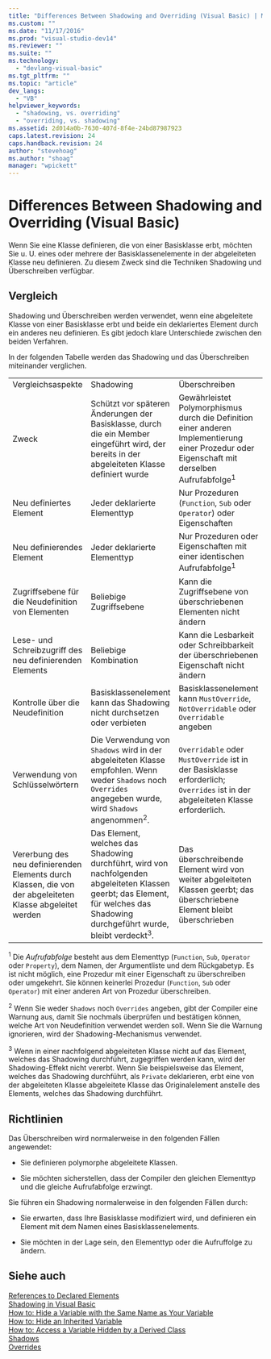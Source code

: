 ```yaml
---
title: "Differences Between Shadowing and Overriding (Visual Basic) | Microsoft Docs"
ms.custom: ""
ms.date: "11/17/2016"
ms.prod: "visual-studio-dev14"
ms.reviewer: ""
ms.suite: ""
ms.technology: 
  - "devlang-visual-basic"
ms.tgt_pltfrm: ""
ms.topic: "article"
dev_langs: 
  - "VB"
helpviewer_keywords: 
  - "shadowing, vs. overriding"
  - "overriding, vs. shadowing"
ms.assetid: 2d014a0b-7630-407d-8f4e-24bd87987923
caps.latest.revision: 24
caps.handback.revision: 24
author: "stevehoag"
ms.author: "shoag"
manager: "wpickett"
---
```

# Differences Between Shadowing and Overriding (Visual Basic)
Wenn Sie eine Klasse definieren, die von einer Basisklasse erbt, möchten Sie u. U. eines oder mehrere der Basisklassenelemente in der abgeleiteten Klasse neu definieren.  Zu diesem Zweck sind die Techniken Shadowing und Überschreiben verfügbar.  
  
## Vergleich  
 Shadowing und Überschreiben werden verwendet, wenn eine abgeleitete Klasse von einer Basisklasse erbt und beide ein deklariertes Element durch ein anderes neu definieren.  Es gibt jedoch klare Unterschiede zwischen den beiden Verfahren.  
  
 In der folgenden Tabelle werden das Shadowing und das Überschreiben miteinander verglichen.  
  
||||  
|-|-|-|  
|Vergleichsaspekte|Shadowing|Überschreiben|  
|Zweck|Schützt vor späteren Änderungen der Basisklasse, durch die ein Member eingeführt wird, der bereits in der abgeleiteten Klasse definiert wurde|Gewährleistet Polymorphismus durch die Definition einer anderen Implementierung einer Prozedur oder Eigenschaft mit derselben Aufrufabfolge<sup>1</sup>|  
|Neu definiertes Element|Jeder deklarierte Elementtyp|Nur Prozeduren \(`Function`, `Sub` oder `Operator`\) oder Eigenschaften|  
|Neu definierendes Element|Jeder deklarierte Elementtyp|Nur Prozeduren oder Eigenschaften mit einer identischen Aufrufabfolge<sup>1</sup>|  
|Zugriffsebene für die Neudefinition von Elementen|Beliebige Zugriffsebene|Kann die Zugriffsebene von überschriebenen Elementen nicht ändern|  
|Lese\- und Schreibzugriff des neu definierenden Elements|Beliebige Kombination|Kann die Lesbarkeit oder Schreibbarkeit der überschriebenen Eigenschaft nicht ändern|  
|Kontrolle über die Neudefinition|Basisklassenelement kann das Shadowing nicht durchsetzen oder verbieten|Basisklassenelement kann `MustOverride`, `NotOverridable` oder `Overridable` angeben|  
|Verwendung von Schlüsselwörtern|Die Verwendung von `Shadows` wird in der abgeleiteten Klasse empfohlen. Wenn weder `Shadows` noch `Overrides` angegeben wurde, wird `Shadows` angenommen<sup>2</sup>.|`Overridable` oder `MustOverride` ist in der Basisklasse erforderlich; `Overrides` ist in der abgeleiteten Klasse erforderlich.|  
|Vererbung des neu definierenden Elements durch Klassen, die von der abgeleiteten Klasse abgeleitet werden|Das Element, welches das Shadowing durchführt, wird von nachfolgenden abgeleiteten Klassen geerbt; das Element, für welches das Shadowing durchgeführt wurde, bleibt verdeckt<sup>3</sup>.|Das überschreibende Element wird von weiter abgeleiteten Klassen geerbt; das überschriebene Element bleibt überschrieben|  
  
 <sup>1</sup> Die *Aufrufabfolge* besteht aus dem Elementtyp \(`Function`, `Sub`, `Operator` oder `Property`\), dem Namen, der Argumentliste und dem Rückgabetyp.  Es ist nicht möglich, eine Prozedur mit einer Eigenschaft zu überschreiben oder umgekehrt.  Sie können keinerlei Prozedur \(`Function`, `Sub` oder `Operator`\) mit einer anderen Art von Prozedur überschreiben.  
  
 <sup>2</sup> Wenn Sie weder `Shadows` noch `Overrides` angeben, gibt der Compiler eine Warnung aus, damit Sie nochmals überprüfen und bestätigen können, welche Art von Neudefinition verwendet werden soll.  Wenn Sie die Warnung ignorieren, wird der Shadowing\-Mechanismus verwendet.  
  
 <sup>3</sup> Wenn in einer nachfolgend abgeleiteten Klasse nicht auf das Element, welches das Shadowing durchführt, zugegriffen werden kann, wird der Shadowing\-Effekt nicht vererbt.  Wenn Sie beispielsweise das Element, welches das Shadowing durchführt, als `Private` deklarieren, erbt eine von der abgeleiteten Klasse abgeleitete Klasse das Originalelement anstelle des Elements, welches das Shadowing durchführt.  
  
## Richtlinien  
 Das Überschreiben wird normalerweise in den folgenden Fällen angewendet:  
  
-   Sie definieren polymorphe abgeleitete Klassen.  
  
-   Sie möchten sicherstellen, dass der Compiler den gleichen Elementtyp und die gleiche Aufrufabfolge erzwingt.  
  
 Sie führen ein Shadowing normalerweise in den folgenden Fällen durch:  
  
-   Sie erwarten, dass Ihre Basisklasse modifiziert wird, und definieren ein Element mit dem Namen eines Basisklassenelements.  
  
-   Sie möchten in der Lage sein, den Elementtyp oder die Aufruffolge zu ändern.  
  
## Siehe auch  
 [References to Declared Elements](../../../../visual-basic/programming-guide/language-features/declared-elements/references-to-declared-elements.md)   
 [Shadowing in Visual Basic](../../../../visual-basic/programming-guide/language-features/declared-elements/shadowing.md)   
 [How to: Hide a Variable with the Same Name as Your Variable](../../../../visual-basic/programming-guide/language-features/declared-elements/how-to-hide-a-variable-with-the-same-name-as-your-variable.md)   
 [How to: Hide an Inherited Variable](../../../../visual-basic/programming-guide/language-features/declared-elements/how-to-hide-an-inherited-variable.md)   
 [How to: Access a Variable Hidden by a Derived Class](../../../../visual-basic/programming-guide/language-features/declared-elements/how-to-access-a-variable-hidden-by-a-derived-class.md)   
 [Shadows](../../../../visual-basic/language-reference/modifiers/shadows.md)   
 [Overrides](../../../../visual-basic/language-reference/modifiers/overrides.md)